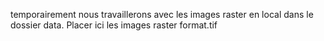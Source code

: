 temporairement nous travaillerons avec les images raster en local dans le dossier data.
Placer ici les images raster format.tif